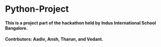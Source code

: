# Python-Project
#### This is a project part of the hackathon held by Indus International School Bangalore. 
#### Contrbutors: Aadiv, Ansh, Tharun, and Vedant.  
